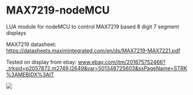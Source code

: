 # MAX7219-nodeMCU
LUA module for nodeMCU to control MAX7219 based 8 digit 7 segment displays

MAX7219 datasheet:
https://datasheets.maximintegrated.com/en/ds/MAX7219-MAX7221.pdf

Tested on display from ebay: www.ebay.com/itm/201675752466?_trksid=p2057872.m2749.l2649&var=501348725603&ssPageName=STRK%3AMEBIDX%3AIT  

<img src="http://i.ebayimg.com/images/g/7hoAAOSw8gVYBDHS/s-l500.jpg"/>
